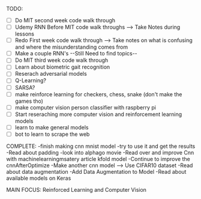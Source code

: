 TODO: 
- [ ] Do MIT second week code walk through
- [ ] Udemy RNN Before MIT code walk throughs --> Take Notes during lessons
- [ ] Redo First week code walk through --> Take notes on what is confusing and where the misunderstanding comes from
- [ ] Make a couple RNN's --Still Need to find topics--
- [ ] Do MIT third week code walk through
- [ ] Learn about biometric gait recognition
- [ ] Reserach adversarial models
- [ ] Q-Learning?
- [ ] SARSA?
- [ ] make reinforce learning for checkers, chess, snake (don't make the games tho)
- [ ]  make computer vision person classifier with raspberry pi
- [ ] Start reseraching more computer vision and reinforcement learning models
- [ ] learn to make general models
- [ ] bot to learn to scrape the web

COMPLETE:
-finish making cnn mnist model
-try to use it and get the results
-Read about padding
-look into alphago movie
-Read over and improve Cnn with machinelearningmsatery article kfold model
-Continue to improve the cnnAfterOptimize
-Make another cnn model --> Use CIFAR10 dataset
-Read about data augmentation
-Add Data Augmentation to Model
-Read about available models on Keras

MAIN FOCUS: Reinforced Learning and Computer Vision
